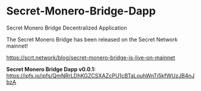 # Secret-Monero-Bridge-Dapp
Secret Monero Bridge Decentralized Application

The Secret Monero Bridge has been released on the Secret Network mainnet!

https://scrt.network/blog/secret-monero-bridge-is-live-on-mainnet


**Secret Monero Bridge Dapp v0.0.1:** https://ipfs.io/ipfs/QmNRrLDhKGZCSXAZcPU1cBTaLouhWnTi5kfWUzJB4nJbzA

